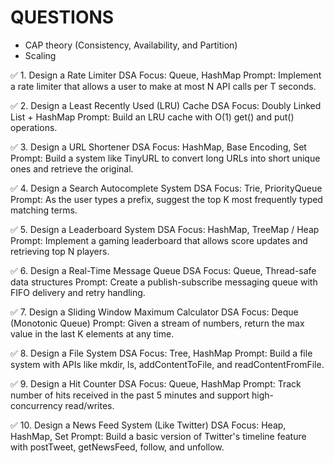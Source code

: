 # QUESTIONS

- CAP theory (Consistency, Availability, and Partition)
- Scaling

✅ 1. Design a Rate Limiter
DSA Focus: Queue, HashMap
Prompt: Implement a rate limiter that allows a user to make at most N API calls per T seconds.

✅ 2. Design a Least Recently Used (LRU) Cache
DSA Focus: Doubly Linked List + HashMap
Prompt: Build an LRU cache with O(1) get() and put() operations.

✅ 3. Design a URL Shortener
DSA Focus: HashMap, Base Encoding, Set
Prompt: Build a system like TinyURL to convert long URLs into short unique ones and retrieve the original.

✅ 4. Design a Search Autocomplete System
DSA Focus: Trie, PriorityQueue
Prompt: As the user types a prefix, suggest the top K most frequently typed matching terms.

✅ 5. Design a Leaderboard System
DSA Focus: HashMap, TreeMap / Heap
Prompt: Implement a gaming leaderboard that allows score updates and retrieving top N players.

✅ 6. Design a Real-Time Message Queue
DSA Focus: Queue, Thread-safe data structures
Prompt: Create a publish-subscribe messaging queue with FIFO delivery and retry handling.

✅ 7. Design a Sliding Window Maximum Calculator
DSA Focus: Deque (Monotonic Queue)
Prompt: Given a stream of numbers, return the max value in the last K elements at any time.

✅ 8. Design a File System
DSA Focus: Tree, HashMap
Prompt: Build a file system with APIs like mkdir, ls, addContentToFile, and readContentFromFile.

✅ 9. Design a Hit Counter
DSA Focus: Queue, HashMap
Prompt: Track number of hits received in the past 5 minutes and support high-concurrency read/writes.

✅ 10. Design a News Feed System (Like Twitter)
DSA Focus: Heap, HashMap, Set
Prompt: Build a basic version of Twitter's timeline feature with postTweet, getNewsFeed, follow, and unfollow.
